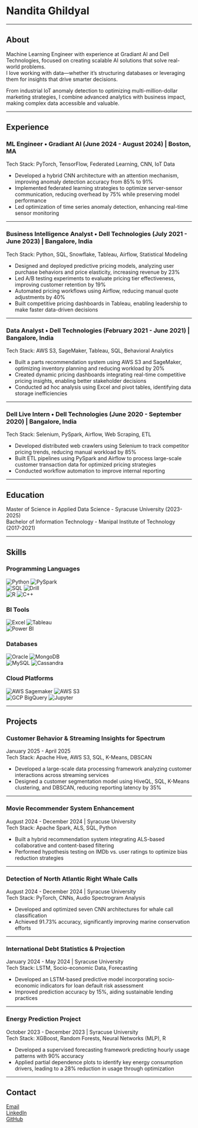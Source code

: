 # Nandita Ghildyal  

---

## About  

Machine Learning Engineer with experience at Gradiant AI and Dell Technologies, focused on creating scalable AI solutions that solve real-world problems.  
I love working with data—whether it’s structuring databases or leveraging them for insights that drive smarter decisions.

From industrial IoT anomaly detection to optimizing multi-million-dollar marketing strategies, I combine advanced analytics with business impact, making complex data accessible and valuable.

---

## Experience  

### ML Engineer • Gradiant AI (June 2024 - August 2024) | Boston, MA  
Tech Stack: PyTorch, TensorFlow, Federated Learning, CNN, IoT Data  
- Developed a hybrid CNN architecture with an attention mechanism, improving anomaly detection accuracy from 85% to 91%  
- Implemented federated learning strategies to optimize server-sensor communication, reducing overhead by 75% while preserving model performance  
- Led optimization of time series anomaly detection, enhancing real-time sensor monitoring  

---

### Business Intelligence Analyst • Dell Technologies (July 2021 - June 2023) | Bangalore, India  
Tech Stack: Python, SQL, Snowflake, Tableau, Airflow, Statistical Modeling  
- Designed and deployed predictive pricing models, analyzing user purchase behaviors and price elasticity, increasing revenue by 23%  
- Led A/B testing experiments to evaluate pricing tier effectiveness, improving customer retention by 19%  
- Automated pricing workflows using Airflow, reducing manual quote adjustments by 40%  
- Built competitive pricing dashboards in Tableau, enabling leadership to make faster data-driven decisions  

---

### Data Analyst • Dell Technologies (February 2021 - June 2021) | Bangalore, India  
Tech Stack: AWS S3, SageMaker, Tableau, SQL, Behavioral Analytics  
- Built a parts recommendation system using AWS S3 and SageMaker, optimizing inventory planning and reducing workload by 20%  
- Created dynamic pricing dashboards integrating real-time competitive pricing insights, enabling better stakeholder decisions  
- Conducted ad hoc analysis using Excel and pivot tables, identifying data storage inefficiencies  

---

### Dell Live Intern • Dell Technologies (June 2020 - September 2020) | Bangalore, India  
Tech Stack: Selenium, PySpark, Airflow, Web Scraping, ETL  
- Developed distributed web crawlers using Selenium to track competitor pricing trends, reducing manual workload by 85%  
- Built ETL pipelines using PySpark and Airflow to process large-scale customer transaction data for optimized pricing strategies  
- Conducted workflow automation to improve internal reporting  

---

## Education  

Master of Science in Applied Data Science - Syracuse University (2023-2025)  
Bachelor of Information Technology - Manipal Institute of Technology (2017-2021)  

---

## Skills  

### Programming Languages  
![Python](https://img.shields.io/badge/Python-3776AB?style=flat-square&logo=python&logoColor=white) ![PySpark](https://img.shields.io/badge/PySpark-FDEE21?style=flat-square&logo=apachespark)  
![SQL](https://img.shields.io/badge/SQL-4479A1?style=flat-square&logo=mysql) ![Drill](https://img.shields.io/badge/Drill-FFA500?style=flat-square)  
![R](https://img.shields.io/badge/R-276DC3?style=flat-square&logo=r) ![C++](https://img.shields.io/badge/C++-00599C?style=flat-square&logo=cplusplus)  

### BI Tools  
![Excel](https://img.shields.io/badge/Excel-217346?style=flat-square&logo=microsoft-excel) ![Tableau](https://img.shields.io/badge/Tableau-E97627?style=flat-square&logo=tableau)  
![Power BI](https://img.shields.io/badge/Power%20BI-F2C811?style=flat-square&logo=powerbi)  

### Databases  
![Oracle](https://img.shields.io/badge/Oracle-F80000?style=flat-square&logo=oracle) ![MongoDB](https://img.shields.io/badge/MongoDB-47A248?style=flat-square&logo=mongodb)  
![MySQL](https://img.shields.io/badge/MySQL-4479A1?style=flat-square&logo=mysql) ![Cassandra](https://img.shields.io/badge/Cassandra-1287B1?style=flat-square&logo=apachecassandra)  

### Cloud Platforms  
![AWS Sagemaker](https://img.shields.io/badge/AWS%20Sagemaker-232F3E?style=flat-square&logo=amazonaws) ![AWS S3](https://img.shields.io/badge/AWS%20S3-FF9900?style=flat-square&logo=amazonaws)  
![GCP BigQuery](https://img.shields.io/badge/GCP%20BigQuery-4285F4?style=flat-square&logo=googlecloud) ![Jupyter](https://img.shields.io/badge/Jupyter-F37626?style=flat-square&logo=jupyter)  

---

## Projects  

### Customer Behavior & Streaming Insights for Spectrum  
January 2025 - April 2025  
Tech Stack: Apache Hive, AWS S3, SQL, K-Means, DBSCAN  
- Developed a large-scale data processing framework analyzing customer interactions across streaming services  
- Designed a customer segmentation model using HiveQL, SQL, K-Means clustering, and DBSCAN, reducing reporting latency by 35%  

---

### Movie Recommender System Enhancement  
August 2024 - December 2024 | Syracuse University  
Tech Stack: Apache Spark, ALS, SQL, Python  
- Built a hybrid recommendation system integrating ALS-based collaborative and content-based filtering  
- Performed hypothesis testing on IMDb vs. user ratings to optimize bias reduction strategies  

---

### Detection of North Atlantic Right Whale Calls  
August 2024 - December 2024 | Syracuse University  
Tech Stack: PyTorch, CNNs, Audio Spectrogram Analysis  
- Developed and optimized seven CNN architectures for whale call classification  
- Achieved 91.73% accuracy, significantly improving marine conservation efforts  

---

### International Debt Statistics & Projection  
January 2024 - May 2024 | Syracuse University  
Tech Stack: LSTM, Socio-economic Data, Forecasting  
- Developed an LSTM-based predictive model incorporating socio-economic indicators for loan default risk assessment  
- Improved prediction accuracy by 15%, aiding sustainable lending practices  

---

### Energy Prediction Project  
October 2023 - December 2023 | Syracuse University  
Tech Stack: XGBoost, Random Forests, Neural Networks (MLP), R  
- Developed a supervised forecasting framework predicting hourly usage patterns with 90% accuracy  
- Applied partial dependence plots to identify key energy consumption drivers, leading to a 28% reduction in usage through optimization  

---

## Contact  

[Email](mailto:nanditaghildyal@gmail.com)  
[LinkedIn](https://www.linkedin.com/in/nghildyal/)  
[GitHub](https://github.com/gappy401)  